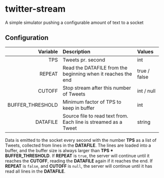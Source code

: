 # twitter-stream

A simple simulator pushing a configurable amount of text to a socket

## Configuration

| Variable | Description | Values |
|-:|:-|:-|
| TPS | Tweets pr. second | int |
| REPEAT | Read the DATAFILE from the beginning when it reaches the end | true / false |
| CUTOFF | Stop stream after this number of Tweets | int / null |
| BUFFER_THRESHOLD | Minimum factor of TPS to keep in buffer | int |
| DATAFILE | Source file to read text from. Each line is streamed as a Tweet | string |

Data is emitted to the socket every second with the number **TPS** as a list of Tweets, collected from lines in the **DATAFILE**. The lines are loaded into a buffer, and the buffer size is always larger than **TPS * BUFFER_THRESHOLD**. If **REPEAT** is `true`, the server will continue until it reaches the **CUTOFF**, reading the **DATAFILE** again if it reaches the end. If **REPEAT** is `false`, and **CUTOFF** is `null`, the server will continue until it has read all lines in the **DATAFILE**. 
